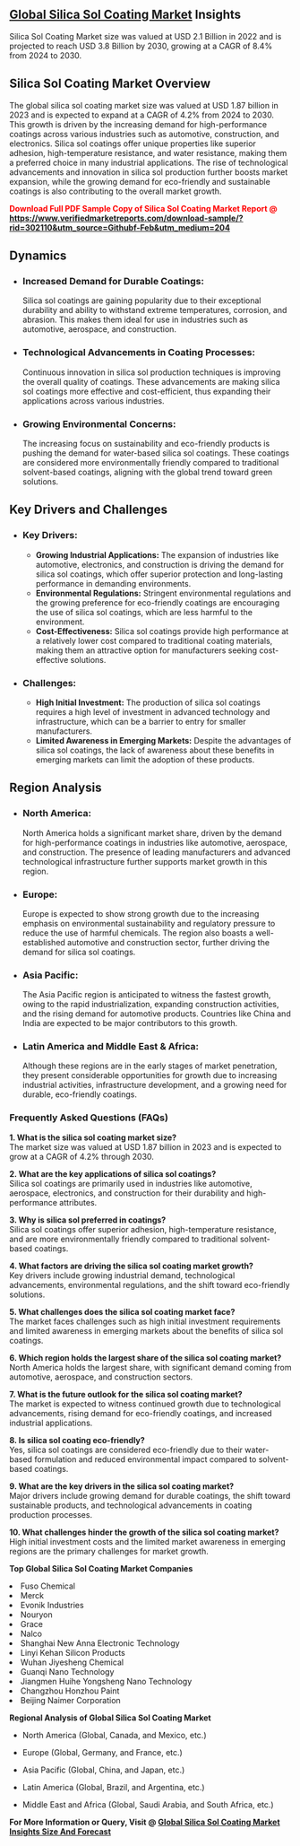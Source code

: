 <h2><a href="https://www.verifiedmarketreports.com/download-sample/?rid=302110&amp;utm_source=Githubf&amp;utm_medium=204" target="_blank">Global Silica Sol Coating Market</a> Insights</h2><p>Silica Sol Coating Market size was valued at USD 2.1 Billion in 2022 and is projected to reach USD 3.8 Billion by 2030, growing at a CAGR of 8.4% from 2024 to 2030.</p><p> <h2>Silica Sol Coating Market Overview</h2> <p>The global silica sol coating market size was valued at USD 1.87 billion in 2023 and is expected to expand at a CAGR of 4.2% from 2024 to 2030. This growth is driven by the increasing demand for high-performance coatings across various industries such as automotive, construction, and electronics. Silica sol coatings offer unique properties like superior adhesion, high-temperature resistance, and water resistance, making them a preferred choice in many industrial applications. The rise of technological advancements and innovation in silica sol production further boosts market expansion, while the growing demand for eco-friendly and sustainable coatings is also contributing to the overall market growth.</p> <p><strong><p><span class=""><span style="color: #ff0000;"><strong>Download Full PDF Sample Copy of Silica Sol Coating Market Report</strong> @ </span><a href="https://www.verifiedmarketreports.com/download-sample/?rid=302110&amp;utm_source=Githubf-Feb&amp;utm_medium=204" target="_blank">https://www.verifiedmarketreports.com/download-sample/?rid=302110&amp;utm_source=Githubf-Feb&amp;utm_medium=204</a></span></p></strong></p> <h2>Dynamics</h2> <ul> <li><h3>Increased Demand for Durable Coatings:</h3> Silica sol coatings are gaining popularity due to their exceptional durability and ability to withstand extreme temperatures, corrosion, and abrasion. This makes them ideal for use in industries such as automotive, aerospace, and construction.</li> <li><h3>Technological Advancements in Coating Processes:</h3> Continuous innovation in silica sol production techniques is improving the overall quality of coatings. These advancements are making silica sol coatings more effective and cost-efficient, thus expanding their applications across various industries.</li> <li><h3>Growing Environmental Concerns:</h3> The increasing focus on sustainability and eco-friendly products is pushing the demand for water-based silica sol coatings. These coatings are considered more environmentally friendly compared to traditional solvent-based coatings, aligning with the global trend toward green solutions.</li> </ul> <h2>Key Drivers and Challenges</h2> <ul> <li><h3>Key Drivers:</h3> <ul> <li><strong>Growing Industrial Applications:</strong> The expansion of industries like automotive, electronics, and construction is driving the demand for silica sol coatings, which offer superior protection and long-lasting performance in demanding environments.</li> <li><strong>Environmental Regulations:</strong> Stringent environmental regulations and the growing preference for eco-friendly coatings are encouraging the use of silica sol coatings, which are less harmful to the environment.</li> <li><strong>Cost-Effectiveness:</strong> Silica sol coatings provide high performance at a relatively lower cost compared to traditional coating materials, making them an attractive option for manufacturers seeking cost-effective solutions.</li> </ul> </li> <li><h3>Challenges:</h3> <ul> <li><strong>High Initial Investment:</strong> The production of silica sol coatings requires a high level of investment in advanced technology and infrastructure, which can be a barrier to entry for smaller manufacturers.</li> <li><strong>Limited Awareness in Emerging Markets:</strong> Despite the advantages of silica sol coatings, the lack of awareness about these benefits in emerging markets can limit the adoption of these products.</li> </ul> </li> </ul> <h2>Region Analysis</h2> <ul> <li><h3>North America:</h3> North America holds a significant market share, driven by the demand for high-performance coatings in industries like automotive, aerospace, and construction. The presence of leading manufacturers and advanced technological infrastructure further supports market growth in this region.</li> <li><h3>Europe:</h3> Europe is expected to show strong growth due to the increasing emphasis on environmental sustainability and regulatory pressure to reduce the use of harmful chemicals. The region also boasts a well-established automotive and construction sector, further driving the demand for silica sol coatings.</li> <li><h3>Asia Pacific:</h3> The Asia Pacific region is anticipated to witness the fastest growth, owing to the rapid industrialization, expanding construction activities, and the rising demand for automotive products. Countries like China and India are expected to be major contributors to this growth.</li> <li><h3>Latin America and Middle East & Africa:</h3> Although these regions are in the early stages of market penetration, they present considerable opportunities for growth due to increasing industrial activities, infrastructure development, and a growing need for durable, eco-friendly coatings.</li> </ul> <h3>Frequently Asked Questions (FAQs)</h3> <p><strong>1. What is the silica sol coating market size?</strong><br> The market size was valued at USD 1.87 billion in 2023 and is expected to grow at a CAGR of 4.2% through 2030.</p> <p><strong>2. What are the key applications of silica sol coatings?</strong><br> Silica sol coatings are primarily used in industries like automotive, aerospace, electronics, and construction for their durability and high-performance attributes.</p> <p><strong>3. Why is silica sol preferred in coatings?</strong><br> Silica sol coatings offer superior adhesion, high-temperature resistance, and are more environmentally friendly compared to traditional solvent-based coatings.</p> <p><strong>4. What factors are driving the silica sol coating market growth?</strong><br> Key drivers include growing industrial demand, technological advancements, environmental regulations, and the shift toward eco-friendly solutions.</p> <p><strong>5. What challenges does the silica sol coating market face?</strong><br> The market faces challenges such as high initial investment requirements and limited awareness in emerging markets about the benefits of silica sol coatings.</p> <p><strong>6. Which region holds the largest share of the silica sol coating market?</strong><br> North America holds the largest share, with significant demand coming from automotive, aerospace, and construction sectors.</p> <p><strong>7. What is the future outlook for the silica sol coating market?</strong><br> The market is expected to witness continued growth due to technological advancements, rising demand for eco-friendly coatings, and increased industrial applications.</p> <p><strong>8. Is silica sol coating eco-friendly?</strong><br> Yes, silica sol coatings are considered eco-friendly due to their water-based formulation and reduced environmental impact compared to solvent-based coatings.</p> <p><strong>9. What are the key drivers in the silica sol coating market?</strong><br> Major drivers include growing demand for durable coatings, the shift toward sustainable products, and technological advancements in coating production processes.</p> <p><strong>10. What challenges hinder the growth of the silica sol coating market?</strong><br> High initial investment costs and the limited market awareness in emerging regions are the primary challenges for market growth.</p> </p><p><strong>Top Global Silica Sol Coating Market Companies</strong></p><div data-test-id=""><p><li>Fuso Chemical</li><li> Merck</li><li> Evonik Industries</li><li> Nouryon</li><li> Grace</li><li> Nalco</li><li> Shanghai New Anna Electronic Technology</li><li> Linyi Kehan Silicon Products</li><li> Wuhan Jiyesheng Chemical</li><li> Guanqi Nano Technology</li><li> Jiangmen Huihe Yongsheng Nano Technology</li><li> Changzhou Honzhou Paint</li><li> Beijing Naimer Corporation</li></p><div><strong>Regional Analysis of&nbsp;Global Silica Sol Coating Market</strong></div><ul><li dir="ltr"><p dir="ltr">North America&nbsp;(Global, Canada, and Mexico, etc.)</p></li><li dir="ltr"><p dir="ltr">Europe (Global, Germany, and France, etc.)</p></li><li dir="ltr"><p dir="ltr">Asia Pacific&nbsp;(Global, China, and Japan, etc.)</p></li><li dir="ltr"><p dir="ltr">Latin America&nbsp;(Global, Brazil, and Argentina, etc.)</p></li><li dir="ltr">Middle East and Africa&nbsp;(Global, Saudi Arabia, and South Africa, etc.)</li></ul><p><strong>For More Information or Query, Visit @&nbsp;</strong><strong><a href="https://www.verifiedmarketreports.com/product/silica-sol-coating-market/?utm_source=Githubf&amp;utm_medium=204" target="_blank">Global Silica Sol Coating Market Insights Size And Forecast</a></strong></p></div>
